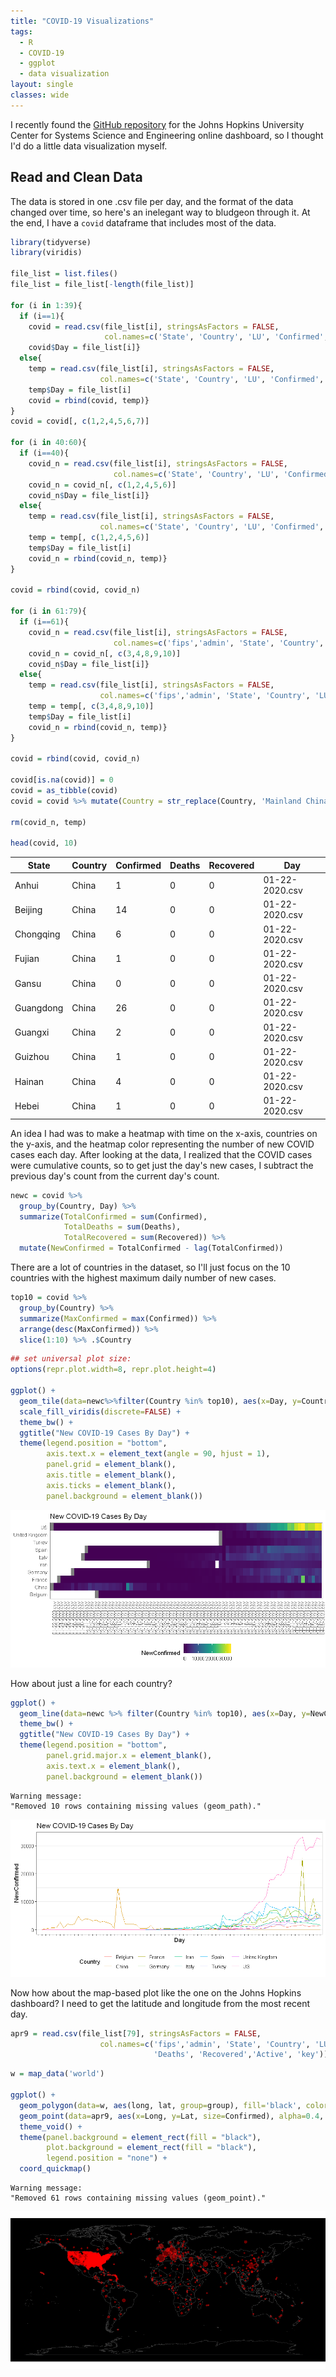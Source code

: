```yaml
---
title: "COVID-19 Visualizations"
tags:
  - R
  - COVID-19
  - ggplot
  - data visualization
layout: single
classes: wide
---
```


I recently found the <a href="https://github.com/CSSEGISandData/COVID-19">GitHub repository</a> for the Johns Hopkins University Center for Systems Science and Engineering online dashboard, so I thought I'd do a little data visualization myself.

## Read and Clean Data

The data is stored in one .csv file per day, and the format of the data changed over time, so here's an inelegant way to bludgeon through it. At the end, I have a `covid` dataframe that includes most of the data.


```R
library(tidyverse)
library(viridis)

file_list = list.files()
file_list = file_list[-length(file_list)]

for (i in 1:39){
  if (i==1){
    covid = read.csv(file_list[i], stringsAsFactors = FALSE,
                     col.names=c('State', 'Country', 'LU', 'Confirmed', 'Deaths', 'Recovered'))
    covid$Day = file_list[i]}
  else{
    temp = read.csv(file_list[i], stringsAsFactors = FALSE,
                    col.names=c('State', 'Country', 'LU', 'Confirmed', 'Deaths', 'Recovered'))
    temp$Day = file_list[i]
    covid = rbind(covid, temp)}
}
covid = covid[, c(1,2,4,5,6,7)]

for (i in 40:60){
  if (i==40){
    covid_n = read.csv(file_list[i], stringsAsFactors = FALSE,
                       col.names=c('State', 'Country', 'LU', 'Confirmed', 'Deaths', 'Recovered', 'Lat', 'Long'))
    covid_n = covid_n[, c(1,2,4,5,6)]
    covid_n$Day = file_list[i]}
  else{
    temp = read.csv(file_list[i], stringsAsFactors = FALSE,
                    col.names=c('State', 'Country', 'LU', 'Confirmed', 'Deaths', 'Recovered', 'Lat', 'Long'))
    temp = temp[, c(1,2,4,5,6)]
    temp$Day = file_list[i]
    covid_n = rbind(covid_n, temp)}
}

covid = rbind(covid, covid_n)

for (i in 61:79){
  if (i==61){
    covid_n = read.csv(file_list[i], stringsAsFactors = FALSE,
                       col.names=c('fips','admin', 'State', 'Country', 'LU', 'Lat', 'Long', 'Confirmed', 'Deaths', 'Recovered','Active', 'key'))
    covid_n = covid_n[, c(3,4,8,9,10)]
    covid_n$Day = file_list[i]}
  else{
    temp = read.csv(file_list[i], stringsAsFactors = FALSE,
                    col.names=c('fips','admin', 'State', 'Country', 'LU', 'Lat', 'Long', 'Confirmed', 'Deaths', 'Recovered','Active', 'key'))
    temp = temp[, c(3,4,8,9,10)]
    temp$Day = file_list[i]
    covid_n = rbind(covid_n, temp)}
}

covid = rbind(covid, covid_n)

covid[is.na(covid)] = 0
covid = as_tibble(covid)
covid = covid %>% mutate(Country = str_replace(Country, 'Mainland China', 'China'))

rm(covid_n, temp)

head(covid, 10)
```


<table>
<thead><tr><th scope=col>State</th><th scope=col>Country</th><th scope=col>Confirmed</th><th scope=col>Deaths</th><th scope=col>Recovered</th><th scope=col>Day</th></tr></thead>
<tbody>
	<tr><td>Anhui         </td><td>China         </td><td> 1            </td><td>0             </td><td>0             </td><td>01-22-2020.csv</td></tr>
	<tr><td>Beijing       </td><td>China         </td><td>14            </td><td>0             </td><td>0             </td><td>01-22-2020.csv</td></tr>
	<tr><td>Chongqing     </td><td>China         </td><td> 6            </td><td>0             </td><td>0             </td><td>01-22-2020.csv</td></tr>
	<tr><td>Fujian        </td><td>China         </td><td> 1            </td><td>0             </td><td>0             </td><td>01-22-2020.csv</td></tr>
	<tr><td>Gansu         </td><td>China         </td><td> 0            </td><td>0             </td><td>0             </td><td>01-22-2020.csv</td></tr>
	<tr><td>Guangdong     </td><td>China         </td><td>26            </td><td>0             </td><td>0             </td><td>01-22-2020.csv</td></tr>
	<tr><td>Guangxi       </td><td>China         </td><td> 2            </td><td>0             </td><td>0             </td><td>01-22-2020.csv</td></tr>
	<tr><td>Guizhou       </td><td>China         </td><td> 1            </td><td>0             </td><td>0             </td><td>01-22-2020.csv</td></tr>
	<tr><td>Hainan        </td><td>China         </td><td> 4            </td><td>0             </td><td>0             </td><td>01-22-2020.csv</td></tr>
	<tr><td>Hebei         </td><td>China         </td><td> 1            </td><td>0             </td><td>0             </td><td>01-22-2020.csv</td></tr>
</tbody>
</table>



An idea I had was to make a heatmap with time on the x-axis, countries on the y-axis, and the heatmap color representing the number of new COVID cases each day. After looking at the data, I realized that the COVID cases were cumulative counts, so to get just the day's new cases, I subtract the previous day's count from the current day's count.


```R
newc = covid %>%
  group_by(Country, Day) %>%
  summarize(TotalConfirmed = sum(Confirmed),
            TotalDeaths = sum(Deaths),
            TotalRecovered = sum(Recovered)) %>%
  mutate(NewConfirmed = TotalConfirmed - lag(TotalConfirmed))
```

There are a lot of countries in the dataset, so I'll just focus on the 10 countries with the highest maximum daily number of new cases.


```R
top10 = covid %>%
  group_by(Country) %>%
  summarize(MaxConfirmed = max(Confirmed)) %>%
  arrange(desc(MaxConfirmed)) %>%
  slice(1:10) %>% .$Country
```


```R
## set universal plot size:
options(repr.plot.width=8, repr.plot.height=4)

ggplot() +
  geom_tile(data=newc%>%filter(Country %in% top10), aes(x=Day, y=Country, fill=NewConfirmed)) +
  scale_fill_viridis(discrete=FALSE) +
  theme_bw() +
  ggtitle("New COVID-19 Cases By Day") +
  theme(legend.position = "bottom",
        axis.text.x = element_text(angle = 90, hjust = 1),
        panel.grid = element_blank(),
        axis.title = element_blank(),
        axis.ticks = element_blank(),
        panel.background = element_blank())
```


![](/assets/images/covid/output_8_0.png)


How about just a line for each country?


```R
ggplot() +
  geom_line(data=newc %>% filter(Country %in% top10), aes(x=Day, y=NewConfirmed, group=Country, color=Country)) +
  theme_bw() +
  ggtitle("New COVID-19 Cases By Day") +
  theme(legend.position = "bottom",
        panel.grid.major.x = element_blank(),
        axis.text.x = element_blank(),
        panel.background = element_blank())
```

    Warning message:
    "Removed 10 rows containing missing values (geom_path)."


![](/assets/images/covid/output_10_1.png)


Now how about the map-based plot like the one on the Johns Hopkins dashboard? I need to get the latitude and longitude from the most recent day.


```R
apr9 = read.csv(file_list[79], stringsAsFactors = FALSE,
                    col.names=c('fips','admin', 'State', 'Country', 'LU', 'Lat', 'Long', 'Confirmed',
                                'Deaths', 'Recovered','Active', 'key'))
```


```R
w = map_data('world')

ggplot() +
  geom_polygon(data=w, aes(long, lat, group=group), fill='black', color='gray20') +
  geom_point(data=apr9, aes(x=Long, y=Lat, size=Confirmed), alpha=0.4, color='red') +
  theme_void() +
  theme(panel.background = element_rect(fill = "black"),
        plot.background = element_rect(fill = "black"),
        legend.position = "none") +
  coord_quickmap()
```

    Warning message:
    "Removed 61 rows containing missing values (geom_point)."


![](/assets/images/covid/output_13_1.png)
